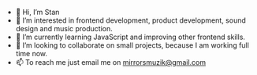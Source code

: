 - 👋 Hi, I’m Stan
- 👀 I’m interested in frontend development, product development, sound design and music production.
- 🌱 I’m currently learning JavaScript and improving other frontend skills.
- 💞️ I’m looking to collaborate on small projects, because I am working full time now.
- 📫 To reach me just email me on mirrorsmuzik@gmail.com
